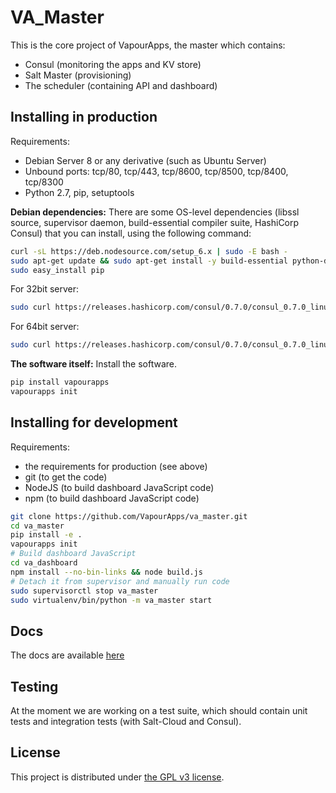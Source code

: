 # VA_Master
This is the core project of VapourApps, the master which contains:
* Consul (monitoring the apps and KV store)
* Salt Master (provisioning)
* The scheduler (containing API and dashboard)

## Installing in production
Requirements:
* Debian Server 8 or any derivative (such as Ubuntu Server)
* Unbound ports: tcp/80, tcp/443, tcp/8600, tcp/8500, tcp/8400, tcp/8300
* Python 2.7, pip, setuptools

**Debian dependencies:** There are some OS-level dependencies (libssl source, supervisor daemon, build-essential compiler suite, HashiCorp Consul) that you can install, using the following command:

```bash
curl -sL https://deb.nodesource.com/setup_6.x | sudo -E bash -
sudo apt-get update && sudo apt-get install -y build-essential python-dev libssl-dev libffi-dev libzmq-dev unzip supervisor curl python-libvirt nodejs xorriso python-setuptools
sudo easy_install pip
```

For 32bit server:
```bash
sudo curl https://releases.hashicorp.com/consul/0.7.0/consul_0.7.0_linux_386.zip > consul.zip && sudo unzip -d /usr/bin -o consul.zip consul
```

For 64bit server:
```bash
sudo curl https://releases.hashicorp.com/consul/0.7.0/consul_0.7.0_linux_amd64.zip > consul.zip && sudo unzip -d /usr/bin -o consul.zip consul
```

**The software itself:** Install the software.

```bash
pip install vapourapps
vapourapps init
```

## Installing for development
Requirements:
* the requirements for production (see above)
* git (to get the code)
* NodeJS (to build dashboard JavaScript code)
* npm (to build dashboard JavaScript code)

```bash
git clone https://github.com/VapourApps/va_master.git
cd va_master
pip install -e .
vapourapps init
# Build dashboard JavaScript
cd va_dashboard
npm install --no-bin-links && node build.js
# Detach it from supervisor and manually run code
sudo supervisorctl stop va_master
sudo virtualenv/bin/python -m va_master start
```

## Docs

The docs are available [here](docs/)

## Testing
At the moment we are working on a test suite, which should contain unit tests and integration tests (with Salt-Cloud and Consul).

## License
This project is distributed under [the GPL v3 license](http://www.gnu.org/licenses/gpl-3.0.en.html).
